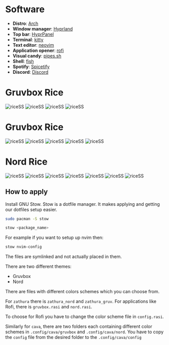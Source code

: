 # Software
-   **Distro**: [Arch](https://archlinux.org)
-   **Window manager**: [Hyprland](https://hyprland.org/)
-   **Top bar**: [HyprPanel](https://hyprpanel.com/)
-   **Terminal**: [kitty](https://github.com/kovidgoyal/kitty)
-   **Text editor**: [neovim](https://github.com/neovim/neovim)
-   **Application opener**: [rofi](https://github.com/davatorium/rofi)
-   **Visual candy**: [pipes.sh](https://github.com/pipeseroni/pipes.sh)
-   **Shell**: [fish](https://github.com/fish-shell/fish-shell)
-   **Spotify**: [Spicetify](https://github.com/spicetify)
-   **Discord**: [Discord](https://betterdiscord.app/)


# Gruvbox Rice

![riceSS](images/main-river.png)
![riceSS](images/music-river.png)
![riceSS](images/nvim-river.png)
![riceSS](images/discord-river.png)

# Gruvbox Rice

![riceSS](images/gruv_terminal.png)
![riceSS](images/gruv_main.png)
![riceSS](images/gruv_music.png)
![riceSS](images/gruv_nvim.png)
![riceSS](images/gruv_discord.png)

# Nord Rice

![riceSS](images/kitty.png)
![riceSS](images/applications.png)
![riceSS](images/cava.png)
![riceSS](images/main.png)
![riceSS](images/nvim.png)
![riceSS](images/spotify.png)
![riceSS](images/discord.png)

## How to apply

Install GNU Stow. Stow is a dotfile manager. It makes applying and getting our dotfiles setup easier.

```bash
sudo pacman -S stow
```
```bash
stow <package_name>
```

For example if you want to setup up nvim then:
```bash
stow nvim-config
```

The files are symlinked and not actually placed in them.

There are two different themes:

- Gruvbox
- Nord

There are files with different colors schemes which you can choose from.

For `zathura` there is `zathura_nord` and `zathura_gruv`. For applications like Rofi, there is `gruvbox.rasi` and `nord.rasi`.

To choose for Rofi you have to change the color scheme file in `config.rasi`.

Similarly for `cava`, there are two folders each containing different color schemes in `.config/cava/gruvbox` and `.config/cava/nord`. You have to copy the `config` file from the desired folder to the `.config/cava/config`
